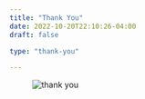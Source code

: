 ```yaml
---
title: "Thank You"
date: 2022-10-20T22:10:26-04:00
draft: false

type: "thank-you"

---
```

<figure>
  <img src="/images/thank-you.png" alt="thank you">
</figure>